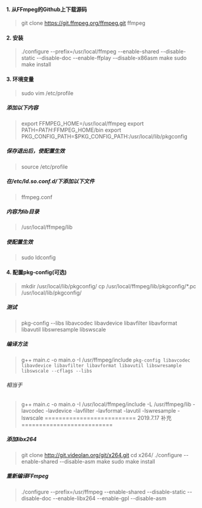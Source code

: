 #### 1. 从FFmpeg的Github上下载源码
> git clone https://git.ffmpeg.org/ffmpeg.git ffmpeg
#### 2. 安装
>./configure --prefix=/usr/local/ffmpeg --enable-shared --disable-static --disable-doc --enable-ffplay --disable-x86asm
make
sudo make install
#### 3. 环境变量
>sudo vim /etc/profile
##### 添加以下内容
>export FFMPEG_HOME=/usr/local/ffmpeg
export PATH=$PATH:$FFMPEG_HOME/bin
export PKG_CONFIG_PATH=$PKG_CONFIG_PATH:/usr/local/lib/pkgconfig

##### 保存退出后，使配置生效
>source /etc/profile

##### 在/etc/ld.so.conf.d/下添加以下文件
>ffmpeg.conf

##### 内容为lib目录
>/usr/local/ffmpeg/lib

##### 使配置生效
>sudo ldconfig

#### 4. 配置pkg-config(可选)
>mkdir /usr/local/lib/pkgconfig/
cp /usr/local/ffmpeg/lib/pkgconfig/*.pc /usr/local/lib/pkgconfig/

##### 测试
> pkg-config --libs libavcodec libavdevice libavfilter libavformat libavutil libswresample libswscale

##### 编译方法
> g++ main.c -o main.o -I /usr/ffmpeg/include `pkg-config libavcodec libavdevice libavfilter libavformat libavutil libswresample libswscale --cflags --libs`

###### 相当于

>g++ main.c -o main.o -I /usr/local/ffmpeg/include -L /usr/ffmpeg/lib -lavcodec -lavdevice -lavfilter -lavformat -lavutil -lswresample -lswscale
========================== 2019.7.17 补充 ==========================

##### 添加libx264
> git clone http://git.videolan.org/git/x264.git
cd x264/
./configure --enable-shared --disable-asm
make
sudo make install

##### 重新编译FFmpeg

> ./configure --prefix=/usr/ffmpeg --enable-shared --disable-static --disable-doc --enable-libx264 --enable-gpl --disable-asm

